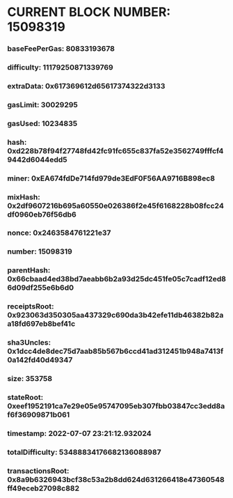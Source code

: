 # CURRENT BLOCK NUMBER: 15098319

### baseFeePerGas: 80833193678
### difficulty: 11179250871339769
### extraData: 0x617369612d65617374322d3133
### gasLimit: 30029295
### gasUsed: 10234835
### hash: 0xd228b78f94f27748fd42fc91fc655c837fa52e3562749fffcf49442d6044edd5
### miner: 0xEA674fdDe714fd979de3EdF0F56AA9716B898ec8
### mixHash: 0x2df9607216b695a60550e026386f2e45f6168228b08fcc24df0960eb76f56db6
### nonce: 0x2463584761221e37
### number: 15098319
### parentHash: 0x66cbaad4ed38bd7aeabb6b2a93d25dc451fe05c7cadf12ed86d09df255e6b6d0
### receiptsRoot: 0x923063d350305aa437329c690da3b42efe11db46382b82aa18fd697eb8bef41c
### sha3Uncles: 0x1dcc4de8dec75d7aab85b567b6ccd41ad312451b948a7413f0a142fd40d49347
### size: 353758
### stateRoot: 0xeef1952191ca7e29e05e95747095eb307fbb03847cc3edd8af6f36909871b061
### timestamp: 2022-07-07 23:21:12.932024
### totalDifficulty: 53488834176682136088987
### transactionsRoot: 0x8a9b6326943bcf38c53a2b8dd624d631266418e47360548ff49eceb27098c882
